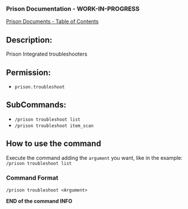 ### Prison Documentation - **WORK-IN-PROGRESS**
[Prison Documents - Table of Contents](docs/prison_docs_000_toc.md)

## Description:

Prison Integrated troubleshooters

## Permission:

- `prison.troubleshoot`

## SubCommands:

- `/prison troubleshoot list`
- `/prison troubleshoot item_scan`

## How to use the command

Execute the command adding the `argument` you want, like in the example: `/prison troubleshoot list` 

### Command Format

`/prison troubleshoot <Argument>`

**END of the command INFO**